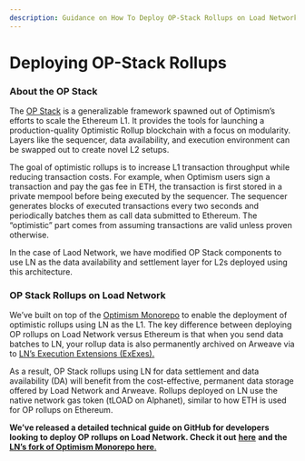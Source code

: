 ```yaml
---
description: Guidance on How To Deploy OP-Stack Rollups on Load Network
---
```


# Deploying OP-Stack Rollups

### About the OP Stack

The [OP Stack](https://docs.optimism.io/stack/getting-started) is a generalizable framework spawned out of Optimism’s efforts to scale the Ethereum L1. It provides the tools for launching a production-quality Optimistic Rollup blockchain with a focus on modularity. Layers like the sequencer, data availability, and execution environment can be swapped out to create novel L2 setups.

The goal of optimistic rollups is to increase L1 transaction throughput while reducing transaction costs. For example, when Optimism users sign a transaction and pay the gas fee in ETH, the transaction is first stored in a private mempool before being executed by the sequencer. The sequencer generates blocks of executed transactions every two seconds and periodically batches them as call data submitted to Ethereum. The “optimistic” part comes from assuming transactions are valid unless proven otherwise.

In the case of Laod Network, we have modified OP Stack components to use LN as the data availability and settlement layer for L2s deployed using this architecture.

### OP Stack Rollups on Load Network

We’ve built on top of the [Optimism Monorepo](https://github.com/ethereum-optimism/optimism) to enable the deployment of optimistic rollups using LN as the L1. The key difference between deploying OP rollups on Load Network versus Ethereum is that when you send data batches to LN, your rollup data is also permanently archived on Arweave via to [LN’s Execution Extensions (ExExes).](../load-network-exex/exex.rs.md)

As a result, OP Stack rollups using LN for data settlement and data availability (DA) will benefit from the cost-effective, permanent data storage offered by Load Network and Arweave. Rollups deployed on LN use the native network gas token (tLOAD on Alphanet), similar to how ETH is used for OP rollups on Ethereum.

**We’ve released a detailed technical guide on GitHub for developers looking to deploy OP rollups on Load Network. Check it out** [**here**](https://github.com/weaveVM/developers/blob/main/guides/op-rollup-deployment.md) **and the** [**LN’s fork of Optimism Monorepo here**.](https://github.com/weaveVM/optimism/tree/deploy-op-stack-rollup-on-wvm-l1)
